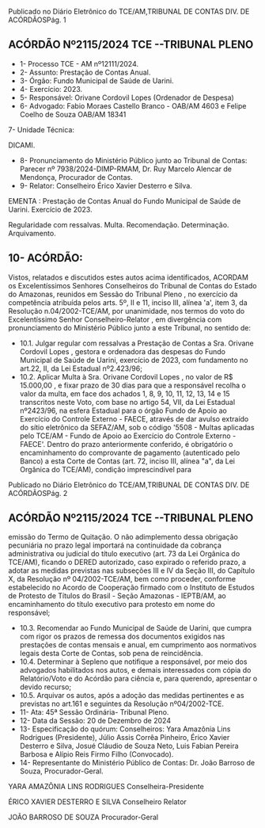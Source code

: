 Publicado  no  Diário  Eletrônico do TCE/AM,TRIBUNAL DE CONTAS DIV. DE ACÓRDÃOSPág. 1

## ACÓRDÃO Nº2115/2024  TCE --TRIBUNAL PLENO

- 1- Processo TCE - AM nº12111/2024.
- 2- Assunto: Prestação de Contas Anual.
- 3- Órgão: Fundo Municipal de Saúde de Uarini.
- 4- Exercício: 2023.
- 5- Responsável: Orivane Cordovil Lopes (Ordenador de Despesa)
- 6- Advogado: Fabio Moraes Castello Branco - OAB/AM 4603 e Felipe Coelho de Souza OAB/AM 18341

7- Unidade Técnica:

DICAMI.

- 8- Pronunciamento  do  Ministério  Público  junto  ao  Tribunal  de  Contas: Parecer  nº 7938/2024-DIMP-RMAM,  Dr.  Ruy  Marcelo  Alencar  de  Mendonça,  Procurador  de Contas.
- 9- Relator: Conselheiro Érico Xavier Desterro e Silva.

EMENTA : Prestação  de  Contas  Anual  do  Fundo Municipal de Saúde de Uarini. Exercício de 2023.

Regularidade com ressalvas. Multa. Recomendação. Determinação. Arquivamento.

## 10-  ACÓRDÃO:

Vistos, relatados e discutidos estes autos acima identificados, ACORDAM os Excelentíssimos Senhores Conselheiros do Tribunal de Contas do Estado do Amazonas, reunidos em Sessão do Tribunal Pleno , no exercício da competência atribuída pelos arts. 5º, II e 11, inciso III, alínea 'a', item 3, da  Resolução  n.04/2002-TCE/AM, por unanimidade, nos  termos  do  voto  do  Excelentíssimo  Senhor  Conselheiro-Relator ,  em divergência com pronunciamento do Ministério Público junto a este Tribunal, no sentido de:

- 10.1. Julgar regular com ressalvas a Prestação de Contas a Sra. Orivane Cordovil  Lopes , gestora e ordenadora  das  despesas  do  Fundo Municipal de Saúde de Uarini, exercício de 2023, com fundamento no art.22, II, da Lei Estadual nº2.423/96;
- 10.2. Aplicar  Multa à Sra.  Orivane  Cordovil  Lopes , no  valor  de R$ 15.000,00 ,  e  fixar  prazo de 30 dias para que a responsável recolha o valor  da  multa,  em  face  dos  achados 1, 8, 9, 10,  11, 12, 13, 14 e 15 transcritos  neste  Voto,  com  base  no  artigo  54,  VII,  da  Lei  Estadual nº2423/96,  na  esfera  Estadual  para  o  órgão  Fundo  de  Apoio  ao Exercício do Controle Externo - FAECE, através de dar avulso extraído do  sítio eletrônico da  SEFAZ/AM,  sob  o  código  '5508  -  Multas aplicadas  pelo  TCE/AM  -  Fundo  de  Apoio  ao  Exercício  do  Controle Externo -FAECE'.  Dentro do prazo anteriormente conferido, é obrigatório o encaminhamento do comprovante de pagamento (autenticado  pelo  Banco)  a  esta  Corte  de  Contas  (art.  72,  inciso  III, alínea "a", da Lei Orgânica do TCE/AM), condição imprescindível para

Publicado  no  Diário  Eletrônico do TCE/AM,TRIBUNAL DE CONTAS DIV. DE ACÓRDÃOSPág. 2

## ACÓRDÃO Nº2115/2024  TCE --TRIBUNAL PLENO

emissão do Termo de Quitação. O não adimplemento dessa obrigação pecuniária  no  prazo  legal  importará  na  continuidade  da  cobrança administrativa ou judicial do título executivo (art. 73 da Lei Orgânica do TCE/AM), ficando o DERED autorizado, caso expirado o referido prazo, a adotar as medidas previstas nas subseções III e IV da Seção III, do Capítulo  X,  da  Resolução  nº  04/2002-TCE/AM,  bem  como  proceder, conforme  estabelecido  no  Acordo  de  Cooperação  firmado  com  o Instituto de Estudos de Protesto de Títulos do Brasil - Seção Amazonas -  IEPTB/AM, ao encaminhamento do título executivo para protesto em nome do responsável;

- 10.3. Recomendar ao Fundo Municipal de Saúde de Uarini, que cumpra com rigor  os  prazos  de  remessa  dos  documentos  exigidos  nas  prestações de  contas  mensais  e  anual,  em  cumprimento  aos  normativos  legais desta Corte de Contas, sob pena de reincidência.
- 10.4. Determinar à  Sepleno  que  notifique  a  responsável,  por  meio  dos advogados habilitados nos autos, e demais interessados com cópia do Relatório/Voto e do Acórdão para ciência e, para querendo, apresentar o devido recurso;
- 10.5. Arquivar os  autos,  após  a  adoção  das  medidas  pertinentes  e  as previstas no art.161 e seguintes da Resolução nº04/2002-TCE.
- 11-  Ata: 45ª Sessão Ordinária- Tribunal Pleno.
- 12-  Data da Sessão: 20 de Dezembro de 2024
- 13-  Especificação do quórum: Conselheiros: Yara Amazônia Lins Rodrigues (Presidente), Júlio Assis Corrêa Pinheiro, Érico Xavier Desterro e Silva, Josué Cláudio de Souza Neto, Luis Fabian Pereira Barbosa e Alípio Reis Firmo Filho (Convocado).
- 14-  Representante  do  Ministério  Público  de  Contas: Dr.  João  Barroso  de  Souza, Procurador-Geral.

YARA AMAZÔNIA LINS RODRIGUES Conselheira-Presidente

ÉRICO XAVIER DESTERRO E SILVA Conselheiro Relator

JOÃO BARROSO DE SOUZA Procurador-Geral